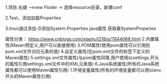 1.项目 右键 -->new Floder -> 选择resource目录，新建conf

2.Test，添加加载Properties


3.linux通过添加-D添加System.Properties java属性
获取看SystemProperies


属性分类：
https://www.cnblogs.com/xiaohu1218/p/7844068.html
2.内置属性(Maven预定义,用户可以直接使用)
3.POM属性(使用pom属性可以引用到pom.xml文件对应元素的值)
4.自定义属性(在pom.xml文件的<properties>标签下定义的Maven属性)
5.settings.xml文件属性(与pom属性同理,用户使用以settings.开头的属性引用settings.xml文件中的XML元素值)
6.Java系统属性(所有的Java系统属性都可以使用Maven属性引用)
1.环境变量属性(所有的环境变量都可以用以env.开头的Maven属性引用)